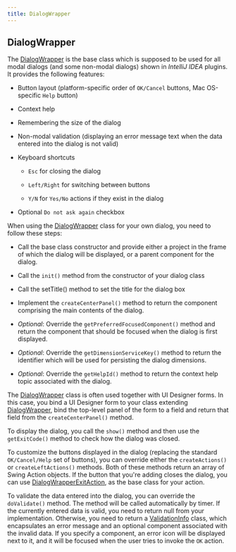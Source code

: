 ```yaml
---
title: DialogWrapper
---
```



## DialogWrapper

The
[DialogWrapper](upsource:///platform/platform-api/src/com/intellij/openapi/ui/DialogWrapper.java)
is the base class which is supposed to be used for all modal dialogs (and some non-modal dialogs) shown in *IntelliJ IDEA* plugins.
It provides the following features:

*  Button layout (platform-specific order of `OK/Cancel` buttons, Mac OS-specific `Help` button)

*  Context help

*  Remembering the size of the dialog

*  Non-modal validation (displaying an error message text when the data entered into the dialog is not valid)

*  Keyboard shortcuts

    *  `Esc` for closing the dialog

    *   `Left/Right` for switching between buttons

    *   `Y/N` for `Yes/No` actions if they exist in the dialog

*  Optional `Do not ask again` checkbox


When using the
[DialogWrapper](upsource:///platform/platform-api/src/com/intellij/openapi/ui/DialogWrapper.java)
class for your own dialog, you need to follow these steps:

*  Call the base class constructor and provide either a project in the frame of which the dialog will be displayed, or a parent component for the dialog.

*  Call the `init()` method from the constructor of your dialog class

*  Call the setTitle() method to set the title for the dialog box

*  Implement the `createCenterPanel()` method to return the component comprising the main contents of the dialog.

*  *Optional*: Override the `getPreferredFocusedComponent()` method and return the component that should be focused when the dialog is first displayed.

*  *Optional*: Override the `getDimensionServiceKey()` method to return the identifier which will be used for persisting the dialog dimensions.

*  *Optional*: Override the `getHelpId()` method to return the context help topic associated with the dialog.

The
[DialogWrapper](upsource:///platform/platform-api/src/com/intellij/openapi/ui/DialogWrapper.java)
class is often used together with UI Designer forms.
In this case, you bind a UI Designer form to your class extending
[DialogWrapper](upsource:///platform/platform-api/src/com/intellij/openapi/ui/DialogWrapper.java),
bind the top-level panel of the form to a field and return that field from the `createCenterPanel()` method.

To display the dialog, you call the `show()` method and then use the `getExitCode()` method to check how the dialog was closed.

To customize the buttons displayed in the dialog (replacing the standard `OK/Cancel/Help` set of buttons), you can override either the `createActions()` or `createLeftActions()` methods.
Both of these methods return an array of Swing Action objects.
If the button that you're adding closes the dialog, you can use
[DialogWrapperExitAction](upsource:///platform/platform-api/src/com/intellij/openapi/ui/DialogWrapper.java),
as the base class for your action.

To validate the data entered into the dialog, you can override the `doValidate()` method.
The method will be called automatically by timer.
If the currently entered data is valid, you need to return null from your implementation.
Otherwise, you need to return a
[ValidationInfo](upsource:///platform/platform-api/src/com/intellij/openapi/ui/ValidationInfo.java)
class, which encapsulates an error message and an optional component associated with the invalid data.
If you specify a component, an error icon will be displayed next to it, and it will be focused when the user tries to invoke the `OK` action.

